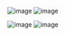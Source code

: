 ![image](https://github.com/user-attachments/assets/2c42f07e-749c-4a91-b8e2-c70634c591a0)
![image](https://github.com/user-attachments/assets/f8a442d5-226a-4a59-aeb2-e9ba9fe38bfb)

![image](https://github.com/user-attachments/assets/34c155d3-be89-4434-bf44-897fe70fbae2)
![image](https://github.com/user-attachments/assets/c516fd42-fd22-4acf-9827-6002ae64c076)



